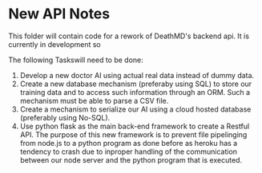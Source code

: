 # New API Notes 

This folder will contain code for a rework of DeathMD's backend api.
It is currently in development so 

The following Taskswill need to be done:

1.  Develop a new doctor AI using actual real data instead of dummy data.
2.  Create a new database mechanism (preferaby using SQL) to store our training data and to access such information through an ORM.
    Such a mechanism must be able to parse a CSV file.
3.  Create a mechanism to serialize our AI using a cloud hosted database (preferably using No-SQL).
4.  Use python flask as the main back-end framework to create a Restful API.
    The purpose of this new framework is to prevent file pipelinging from node.js to a python program as done before as heroku 
    has a tendency to crash due to inproper handling of the communication between our node server and the python program that is executed.
